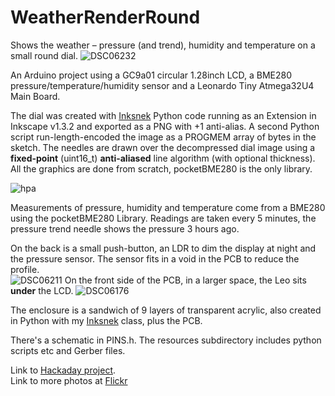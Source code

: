 # WeatherRenderRound
Shows the weather – pressure (and trend), humidity and temperature on a small round dial.
![DSC06232](https://github.com/user-attachments/assets/f1afda82-29fc-4ff9-8e5f-8202a46a4598)


An Arduino project using a GC9a01 circular 1.28inch LCD, a BME280 pressure/temperature/humidity sensor and a Leonardo Tiny Atmega32U4 Main Board.

The dial was created with [Inksnek](https://github.com/funnypolynomial/inksnek) Python code running as an Extension in Inkscape v1.3.2 and exported as a PNG with +1 anti-alias.
A second Python script run-length-encoded the image as a PROGMEM array of bytes in the sketch.
The needles are drawn over the decompressed dial image using a **fixed-point** (uint16_t) **anti-aliased** line algorithm (with optional thickness). All the graphics are done from scratch, pocketBME280 is the only library.

![hpa](https://github.com/user-attachments/assets/a10af664-d7ba-48bc-ada3-ce294bb2591e)

Measurements of pressure, humidity and temperature come from a BME280 using the pocketBME280 Library.
Readings are taken every 5 minutes, the pressure trend needle shows the pressure 3 hours ago.

On the back is a small push-button, an LDR to dim the display at night and the pressure sensor. The sensor fits in a void in the PCB to reduce the profile.  
![DSC06211](https://github.com/user-attachments/assets/e83fe7ab-6d1a-4c43-b6b4-3ffd3d74016a)
On the front side of the PCB, in a larger space, the Leo sits **under** the LCD.
![DSC06176](https://github.com/user-attachments/assets/a8e158dd-964d-436a-b711-ad92a22a5f64)


The enclosure is a sandwich of 9 layers of transparent acrylic, also created in Python with my [Inksnek](https://github.com/funnypolynomial/inksnek) class, plus the PCB.

There's a schematic in PINS.h. The resources subdirectory includes python scripts etc and Gerber files.

Link to [Hackaday project](https://hackaday.io/project/197069-weatherrenderround).  
Link to more photos at [Flickr](https://flic.kr/s/aHBqjBBuhY)
